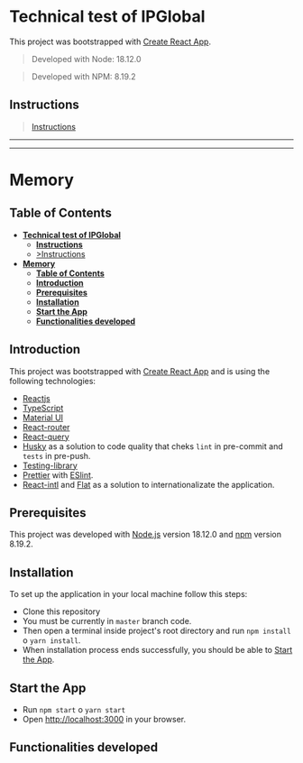 # **Technical test of IPGlobal**

This project was bootstrapped with [Create React App](https://github.com/facebook/create-react-app).

>Developed with Node: 18.12.0

>Developed with NPM: 8.19.2

## **Instructions**

  >[Instructions](src/docs/instrucciones.md)      
---
---
# **Memory**
## **Table of Contents**

- [**Technical test of IPGlobal**](#technical-test-of-ipglobal)
  - [**Instructions**](#instructions)
  - [>Instructions](#instructions-1)
- [**Memory**](#memory)
  - [**Table of Contents**](#table-of-contents)
  - [**Introduction**](#introduction)
  - [**Prerequisites**](#prerequisites)
  - [**Installation**](#installation)
  - [**Start the App**](#start-the-app)
  - [**Functionalities developed**](#functionalities-developed)

## **Introduction**
This project was bootstrapped with [Create React App](https://github.com/facebook/create-react-app) and is using the following technologies:

- [Reactjs](https://reactjs.org/)
- [TypeScript](https://www.typescriptlang.org/)
- [Material UI](https://mui.com/)
- [React-router](https://reactrouter.com/web/guides/quick-start) 
- [React-query](https://tanstack.com/query/v4/docs/overview) 
- [Husky](https://typicode.github.io/husky/#/) as a solution to code quality that cheks `lint` in pre-commit and `tests` in pre-push.
- [Testing-library](https://testing-library.com/docs/react-testing-library/intro/) 
- [Prettier](https://prettier.io/) with [ESlint](https://eslint.org/).
- [React-intl](https://formatjs.io/docs/getting-started/installation/) and [Flat](https://formatjs.io/docs/getting-started/installation/) as a solution to internationalizate the application.
  
## **Prerequisites**

This project was developed with [Node.js](http://nodejs.org) version 18.12.0 and [npm](hhttps://www.npmjs.com/) version 8.19.2.

## **Installation**

To set up the application in your local machine follow this steps:

- Clone this repository
- You must be currently in `master` branch code.
- Then open a terminal inside project's root directory and run `npm install` o `yarn install`.
- When installation process ends successfully, you should be able to [Start the App](#start-the-app).
  

## **Start the App**

- Run `npm start` o `yarn start`
- Open [http://localhost:3000](http://localhost:3000) in your browser.
  
## **Functionalities developed**